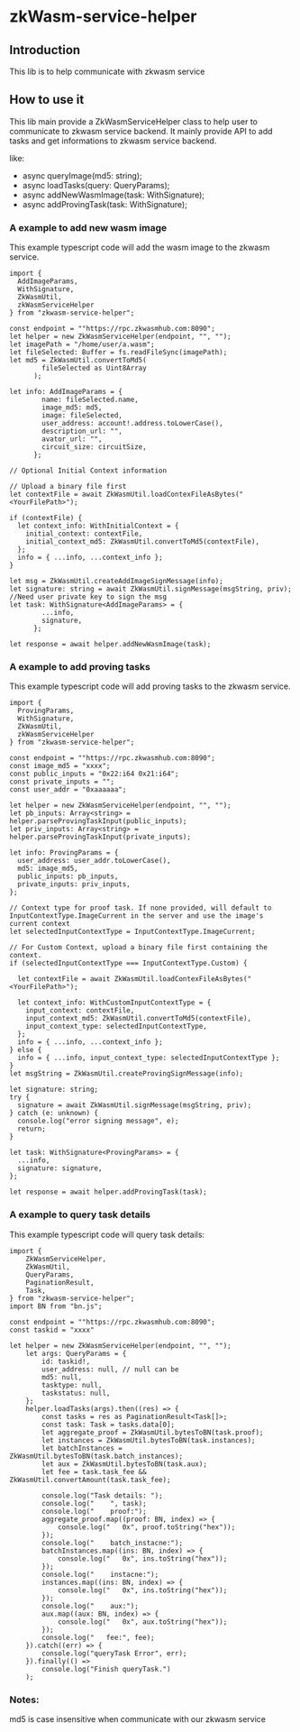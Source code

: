 # zkWasm-service-helper

## Introduction

This lib is to help communicate with zkwasm service

## How to use it

This lib main provide a ZkWasmServiceHelper class to help user to communicate to zkwasm service backend.
It mainly provide API to add tasks and get informations to zkwasm service backend.

like:

- async queryImage(md5: string);
- async loadTasks(query: QueryParams);
- async addNewWasmImage(task: WithSignature<AddImageParams>);
- async addProvingTask(task: WithSignature<ProvingParams>);

### A example to add new wasm image

This example typescript code will add the wasm image to the zkwasm service.

```
import {
  AddImageParams,
  WithSignature,
  ZkWasmUtil,
  zkWasmServiceHelper
} from "zkwasm-service-helper";

const endpoint = ""https://rpc.zkwasmhub.com:8090";
let helper = new ZkWasmServiceHelper(endpoint, "", "");
let imagePath = "/home/user/a.wasm";
let fileSelected: Buffer = fs.readFileSync(imagePath);
let md5 = ZkWasmUtil.convertToMd5(
        fileSelected as Uint8Array
      );

let info: AddImageParams = {
        name: fileSelected.name,
        image_md5: md5,
        image: fileSelected,
        user_address: account!.address.toLowerCase(),
        description_url: "",
        avator_url: "",
        circuit_size: circuitSize,
      };

// Optional Initial Context information

// Upload a binary file first
let contextFile = await ZkWasmUtil.loadContexFileAsBytes("<YourFilePath>");

if (contextFile) {
  let context_info: WithInitialContext = {
    initial_context: contextFile,
    initial_context_md5: ZkWasmUtil.convertToMd5(contextFile),
  };
  info = { ...info, ...context_info };
}

let msg = ZkWasmUtil.createAddImageSignMessage(info);
let signature: string = await ZkWasmUtil.signMessage(msgString, priv); //Need user private key to sign the msg
let task: WithSignature<AddImageParams> = {
        ...info,
        signature,
      };

let response = await helper.addNewWasmImage(task);

```

### A example to add proving tasks

This example typescript code will add proving tasks to the zkwasm service.

```
import {
  ProvingParams,
  WithSignature,
  ZkWasmUtil,
  zkWasmServiceHelper
} from "zkwasm-service-helper";

const endpoint = ""https://rpc.zkwasmhub.com:8090";
const image_md5 = "xxxx";
const public_inputs = "0x22:i64 0x21:i64";
const private_inputs = "";
const user_addr = "0xaaaaaa";

let helper = new ZkWasmServiceHelper(endpoint, "", "");
let pb_inputs: Array<string> = helper.parseProvingTaskInput(public_inputs);
let priv_inputs: Array<string> = helper.parseProvingTaskInput(private_inputs);

let info: ProvingParams = {
  user_address: user_addr.toLowerCase(),
  md5: image_md5,
  public_inputs: pb_inputs,
  private_inputs: priv_inputs,
};

// Context type for proof task. If none provided, will default to InputContextType.ImageCurrent in the server and use the image's current context
let selectedInputContextType = InputContextType.ImageCurrent;

// For Custom Context, upload a binary file first containing the context.
if (selectedInputContextType === InputContextType.Custom) {

  let contextFile = await ZkWasmUtil.loadContexFileAsBytes("<YourFilePath>");

  let context_info: WithCustomInputContextType = {
    input_context: contextFile,
    input_context_md5: ZkWasmUtil.convertToMd5(contextFile),
    input_context_type: selectedInputContextType,
  };
  info = { ...info, ...context_info };
} else {
  info = { ...info, input_context_type: selectedInputContextType };
}
let msgString = ZkWasmUtil.createProvingSignMessage(info);

let signature: string;
try {
  signature = await ZkWasmUtil.signMessage(msgString, priv);
} catch (e: unknown) {
  console.log("error signing message", e);
  return;
}

let task: WithSignature<ProvingParams> = {
  ...info,
  signature: signature,
};

let response = await helper.addProvingTask(task);
```

### A example to query task details

This example typescript code will query task details:

```
import {
    ZkWasmServiceHelper,
    ZkWasmUtil,
    QueryParams,
    PaginationResult,
    Task,
} from "zkwasm-service-helper";
import BN from "bn.js";

const endpoint = ""https://rpc.zkwasmhub.com:8090";
const taskid = "xxxx"

let helper = new ZkWasmServiceHelper(endpoint, "", "");
    let args: QueryParams = {
        id: taskid!,
        user_address: null, // null can be
        md5: null,
        tasktype: null,
        taskstatus: null,
    };
    helper.loadTasks(args).then((res) => {
        const tasks = res as PaginationResult<Task[]>;
        const task: Task = tasks.data[0];
        let aggregate_proof = ZkWasmUtil.bytesToBN(task.proof);
        let instances = ZkWasmUtil.bytesToBN(task.instances);
        let batchInstances = ZkWasmUtil.bytesToBN(task.batch_instances);
        let aux = ZkWasmUtil.bytesToBN(task.aux);
        let fee = task.task_fee && ZkWasmUtil.convertAmount(task.task_fee);

        console.log("Task details: ");
        console.log("    ", task);
        console.log("    proof:");
        aggregate_proof.map((proof: BN, index) => {
            console.log("   0x", proof.toString("hex"));
        });
        console.log("    batch_instacne:");
        batchInstances.map((ins: BN, index) => {
            console.log("   0x", ins.toString("hex"));
        });
        console.log("    instacne:");
        instances.map((ins: BN, index) => {
            console.log("   0x", ins.toString("hex"));
        });
        console.log("    aux:");
        aux.map((aux: BN, index) => {
            console.log("   0x", aux.toString("hex"));
        });
        console.log("   fee:", fee);
    }).catch((err) => {
        console.log("queryTask Error", err);
    }).finally(() =>
        console.log("Finish queryTask.")
    );
```

### Notes:

md5 is case insensitive when communicate with our zkwasm service
